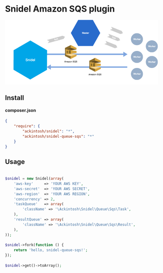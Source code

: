 # Snidel Amazon SQS plugin

![image](images/snidel-queue-sqs.png)

## Install

#### composer.json

```json
{
    "require": {
    	"ackintosh/snidel": "*",
    	"ackintosh/snidel-queue-sqs": "*"
    }
}
```

## Usage

```php

$snidel = new Snidel(array(
    'aws-key'     => 'YOUR AWS KEY',
    'aws-secret'  => 'YOUR AWS SECRET',
    'aws-region'  => 'YOUR AWS REGION',
    'concurrency' => 2,
    'taskQueue'   => array(
        'className' => '\Ackintosh\Snidel\Queue\Sqs\Task',
    ),
    'resultQueue' => array(
        'className' => '\Ackintosh\Snidel\Queue\Sqs\Result',
    ),
));

$snidel->fork(function () {
    return 'hello, snidel-queue-sqs!';
});

$snidel->get()->toArray();
```